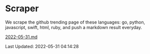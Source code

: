# Scraper

We scrape the github trending page of these languages: go, python, javascript, swift, html, ruby, and push a markdown result everyday.

[2022-05-31.md](https://github.com/henson/Scraper/blob/master/2022-05-31.md)

Last Updated: 2022-05-31 04:14:28